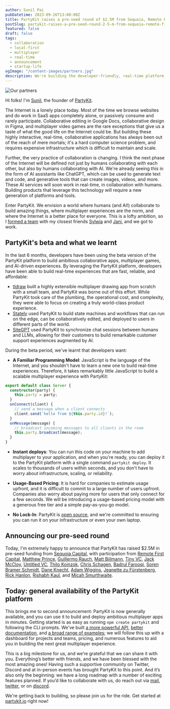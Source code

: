 ```yaml
---
author: Sunil Pai
pubDatetime: 2023-09-26T13:00:00Z
title: PartyKit raises a pre-seed round of $2.5M from Sequoia, Remote First, and more
postSlug: partykit-raises-a-pre-seed-round-2-5-m-from-sequoia-remote-first-and-more
featured: false
draft: false
tags:
  - collaboration
  - local-first
  - multiplayer
  - real-time
  - announcement
  - startup-life
ogImage: "/content-images/partners.jpg"
description: We're building the developer-friendly, real-time platform for human-to-human and human-to-AI collaboration. Today we're announcing our pre-seed round, as well as general availability of our platform!
---
```


![Our partners](/content-images/partners.jpg)

Hi folks! I'm [Sunil](https://twitter.com/threepointone/), the founder of [PartyKit](https://www.partykit.io/).

The Internet is a lonely place today. Most of the time we browse websites and do work in SaaS apps completely alone, or passively consume and rarely participate. Collaborative editing in Google Docs, collaborative design in Figma, and multiplayer video games are the rare exceptions that give us a taste of what the good life on the Internet could be. But building these highly interactive, real-time, collaborative applications has always been out of the reach of mere mortals; it's a hard computer science problem, and requires expensive infrastructure which is difficult to maintain and scale.

Further, the very practice of collaboration is changing. I think the next phase of the Internet will be defined not just by humans collaborating with each other, but also by humans collaborating with AI. We're already seeing this in the form of AI assistants like ChatGPT, which can be used to generate text and code, and generative tools that can create images, videos, and more. These AI services will soon work in real-time, in collaboration with humans. Building products that leverage this technology will require a new generation of platforms and tools.

Enter PartyKit. We envision a world where humans (and AI!) collaborate to build amazing things, where multiplayer experiences are the norm, and where the Internet is a better place for everyone. This is a lofty ambition, so I [formed a team](https://blog.partykit.io/posts/everything-is-better-with-friends) with my closest friends [Sylwia](https://twitter.com/SylwiaVargas) and [Jani](https://twitter.com/jevakallio), and we got to work.

## PartyKit's beta and what we learnt

In the last 6 months, developers have been using the beta version of the PartyKit platform to build ambitious collaborative apps, multiplayer games, and AI-driven experiences. By leveraging the PartyKit platform, developers have been able to build real-time experiences that are fast, reliable, and affordable:

- [tldraw](https://www.tldraw.com/) built a highly extensible multiplayer drawing app from scratch with a small team, and PartyKit was borne out of this effort. While PartyKit took care of the plumbing, the operational cost, and complexity, they were able to focus on creating a truly world-class product experience.
- [Stately](https://stately.ai/) used PartyKit to build state machines and workflows that can run on the edge, can be collaboratively edited, and deployed to users in different parts of the world.
- [SiteGPT](https://sitegpt.ai/) used PartyKit to synchronize chat sessions between humans and LLMs, allowing for their customers to build remarkable customer support experiences augmented by AI.

During the beta period, we've learnt that developers want:

- **A Familiar Programming Model**: JavaScript is the language of the Internet, and you shouldn't have to learn a new one to build real-time experiences. Therefore, it takes remarkably little JavaScript to build a scalable multiplayer experience with PartyKit:

```ts
export default class Server {
  constructor(party) {
    this.party = party;
  }
  onConnect(client) {
    // send a message when a client connects
    client.send(`hello from ${this.party.id}!`);
  }
  onMessage(message) {
    // broadcast incoming messages to all clients in the room
    this.party.broadcast(message);
  }
}
```

- **Instant deploys**: You can run this code on your machine to add multiplayer to your application, and when you're ready, you can deploy it to the PartyKit platform with a single command `partykit deploy`. It scales to thousands of users within seconds, and you don't have to worry about infrastructure, scaling, or reliability.

- **Usage-Based Pricing**: It is hard for companies to estimate usage upfront, and it is difficult to commit to a large number of users upfront. Companies also worry about paying more for users that only connect for a few seconds. We will be introducing a usage-based pricing model with a generous free tier and a simple pay-as-you-go model.

- **No Lock-In**: PartyKit is [open source](https://github.com/partykit/partykit), and we're committed to ensuring you can run it on your infrastructure or even your own laptop.

## Announcing our pre-seed round

Today, I'm extremely happy to announce that PartyKit has raised $2.5M in pre-seed funding from [Sequoia Capital](https://www.sequoiacap.com/), with participation from [Remote First Capital](https://www.remotefirstcapital.com/), [Matthew Prince](https://twitter.com/eastdakota), [Guillermo Rauch](https://twitter.com/rauchg), [Matt Biilmann](https://twitter.com/biilmann), [Tiny VC](https://tiny.vc/), [Jack McCloy](https://twitter.com/JackMcCloy), [Untitled VC](https://www.untitledventures.xyz/), [Thilo Koinzok](https://www.konzok.com/), [Chris Schagen](https://twitter.com/cschagen), [Badrul Farooqi](https://farooqib.com/), [Soren Bramer Schmidt](https://twitter.com/sorenbs), [Dane Knecht](https://twitter.com/dok2001), [Adam Wiggins](https://twitter.com/_adamwiggins_), [Jeanette zu Fürstenberg](https://twitter.com/jcfurstenberg), [Rick Hanlon](https://twitter.com/rickhanlonii), [Rishabh Kaul](https://twitter.com/rishabhkaul), and [Micah Smurthwaite](https://twitter.com/Smurda).

## Today: general availability of the PartyKit platform

This brings me to second announcement: PartyKit is now generally available, and you can use it to build and deploy ambitious multiplayer apps in minutes. Getting started is as easy as running `npm create partykit` and following the CLI prompts. We've built [a more powerful API](https://blog.partykit.io/posts/partyserver-api), [better documentation](https://docs.partykit.io/), and [a broad range of examples](https://docs.partykit.io/examples/); we will follow this up with a dashboard for projects and teams, pricing, and numerous features to aid you in building the next great multiplayer experience.

This is a big milestone for us, and we’re grateful that we can share it with you. Everything’s better with friends, and we have been blessed with the most amazing ones! Having such a supportive community on Twitter, Discord and at in-person events has brought PartyKit to this point. And it’s also only the beginning: we have a long roadmap with a number of exciting features planned. If you’d like to collaborate with us, do reach out via [mail](mailto:contact@partykit.io), [twitter](https://twitter.com/partykit_io), or on [discord](https://discord.gg/g5uqHQJc3z).

We're getting back to building, so please join us for the ride. Get started at [partykit.io](https://www.partykit.io/) right now!

